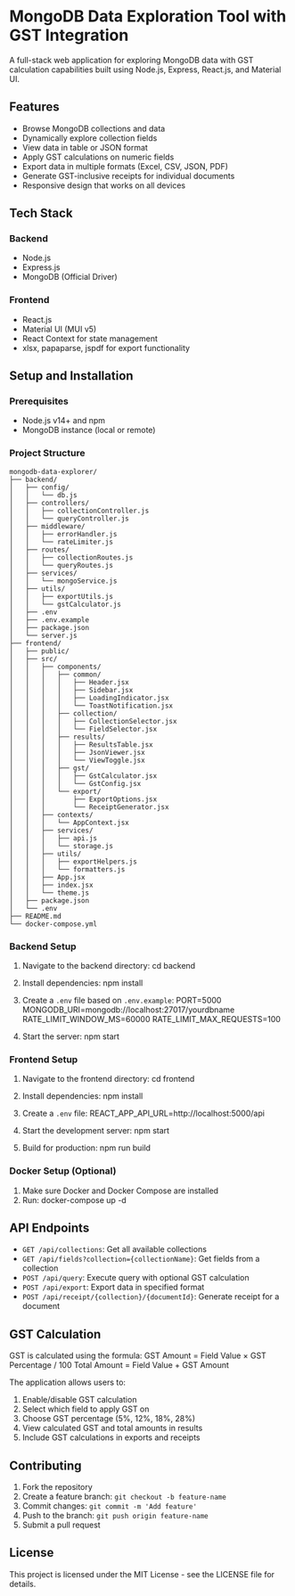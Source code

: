 # MongoDB Data Exploration Tool with GST Integration

A full-stack web application for exploring MongoDB data with GST calculation capabilities built using Node.js, Express, React.js, and Material UI.

## Features

- Browse MongoDB collections and data
- Dynamically explore collection fields
- View data in table or JSON format
- Apply GST calculations on numeric fields
- Export data in multiple formats (Excel, CSV, JSON, PDF)
- Generate GST-inclusive receipts for individual documents
- Responsive design that works on all devices

## Tech Stack

### Backend
- Node.js
- Express.js
- MongoDB (Official Driver)

### Frontend
- React.js
- Material UI (MUI v5)
- React Context for state management
- xlsx, papaparse, jspdf for export functionality

## Setup and Installation

### Prerequisites
- Node.js v14+ and npm
- MongoDB instance (local or remote)

### Project Structure

```tree
mongodb-data-explorer/
├── backend/
│   ├── config/
│   │   └── db.js
│   ├── controllers/
│   │   ├── collectionController.js
│   │   └── queryController.js
│   ├── middleware/
│   │   ├── errorHandler.js
│   │   └── rateLimiter.js
│   ├── routes/
│   │   ├── collectionRoutes.js
│   │   └── queryRoutes.js
│   ├── services/
│   │   └── mongoService.js
│   ├── utils/
│   │   ├── exportUtils.js
│   │   └── gstCalculator.js
│   ├── .env
│   ├── .env.example
│   ├── package.json
│   └── server.js
├── frontend/
│   ├── public/
│   ├── src/
│   │   ├── components/
│   │   │   ├── common/
│   │   │   │   ├── Header.jsx
│   │   │   │   ├── Sidebar.jsx
│   │   │   │   ├── LoadingIndicator.jsx
│   │   │   │   └── ToastNotification.jsx
│   │   │   ├── collection/
│   │   │   │   ├── CollectionSelector.jsx
│   │   │   │   └── FieldSelector.jsx
│   │   │   ├── results/
│   │   │   │   ├── ResultsTable.jsx
│   │   │   │   ├── JsonViewer.jsx
│   │   │   │   └── ViewToggle.jsx
│   │   │   ├── gst/
│   │   │   │   ├── GstCalculator.jsx
│   │   │   │   └── GstConfig.jsx
│   │   │   └── export/
│   │   │       ├── ExportOptions.jsx
│   │   │       └── ReceiptGenerator.jsx
│   │   ├── contexts/
│   │   │   └── AppContext.jsx
│   │   ├── services/
│   │   │   ├── api.js
│   │   │   └── storage.js
│   │   ├── utils/
│   │   │   ├── exportHelpers.js
│   │   │   └── formatters.js
│   │   ├── App.jsx
│   │   ├── index.jsx
│   │   └── theme.js
│   ├── package.json
│   └── .env
├── README.md
└── docker-compose.yml
```

### Backend Setup
1. Navigate to the backend directory:
   cd backend


2. Install dependencies:
   npm install


3. Create a `.env` file based on `.env.example`:
   PORT=5000 MONGODB_URI=mongodb://localhost:27017/yourdbname RATE_LIMIT_WINDOW_MS=60000 RATE_LIMIT_MAX_REQUESTS=100


4. Start the server:
   npm start


### Frontend Setup
1. Navigate to the frontend directory:
   cd frontend


2. Install dependencies:
   npm install


3. Create a `.env` file:
   REACT_APP_API_URL=http://localhost:5000/api


4. Start the development server:
   npm start


5. Build for production:
   npm run build


### Docker Setup (Optional)
1. Make sure Docker and Docker Compose are installed
2. Run:
   docker-compose up -d


## API Endpoints

- `GET /api/collections`: Get all available collections
- `GET /api/fields?collection={collectionName}`: Get fields from a collection
- `POST /api/query`: Execute query with optional GST calculation
- `POST /api/export`: Export data in specified format
- `POST /api/receipt/{collection}/{documentId}`: Generate receipt for a document

## GST Calculation

GST is calculated using the formula:
GST Amount = Field Value × GST Percentage / 100 Total Amount = Field Value + GST Amount


The application allows users to:
1. Enable/disable GST calculation
2. Select which field to apply GST on
3. Choose GST percentage (5%, 12%, 18%, 28%)
4. View calculated GST and total amounts in results
5. Include GST calculations in exports and receipts

## Contributing

1. Fork the repository
2. Create a feature branch: `git checkout -b feature-name`
3. Commit changes: `git commit -m 'Add feature'`
4. Push to the branch: `git push origin feature-name`
5. Submit a pull request

## License

This project is licensed under the MIT License - see the LICENSE file for details.